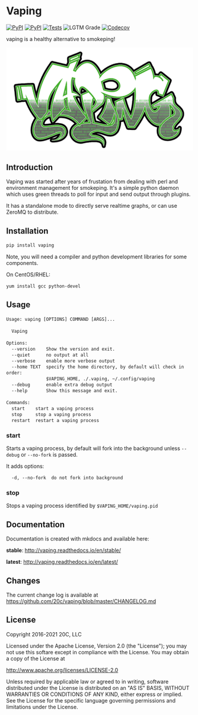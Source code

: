 
# Vaping

[![PyPI](https://img.shields.io/pypi/v/vaping.svg?maxAge=60)](https://pypi.python.org/pypi/vaping)
[![PyPI](https://img.shields.io/pypi/pyversions/vaping.svg?maxAge=600)](https://pypi.python.org/pypi/vaping)
[![Tests](https://github.com/20c/vaping/workflows/tests/badge.svg)](https://github.com/20c/vaping)
![LGTM Grade](https://img.shields.io/lgtm/grade/python/github/20c/vaping)
[![Codecov](https://img.shields.io/codecov/c/github/20c/vaping/master.svg)](https://codecov.io/github/20c/vaping)


vaping is a healthy alternative to smokeping!

![Vaping](https://raw.githubusercontent.com/20c/vaping/master/docs/img/vaping.png)

## Introduction

Vaping was started after years of frustation from dealing with perl and
environment management for smokeping. It's a simple python daemon which uses
green threads to poll for input and send output through plugins.

It has a standalone mode to directly serve realtime graphs, or can use ZeroMQ
to distribute.


## Installation

```sh
pip install vaping
```

Note, you will need a compiler and python development libraries for some components.

On CentOS/RHEL:

```sh
yum install gcc python-devel
```


## Usage

```
Usage: vaping [OPTIONS] COMMAND [ARGS]...

  Vaping

Options:
  --version    Show the version and exit.
  --quiet      no output at all
  --verbose    enable more verbose output
  --home TEXT  specify the home directory, by default will check in order:
               $VAPING_HOME, ./.vaping, ~/.config/vaping
  --debug      enable extra debug output
  --help       Show this message and exit.

Commands:
  start    start a vaping process
  stop     stop a vaping process
  restart  restart a vaping process
```


### start

Starts a vaping process, by default will fork into the background unless
`--debug` or `--no-fork` is passed.

It adds options:

```
  -d, --no-fork  do not fork into background
```


### stop

Stops a vaping process identified by `$VAPING_HOME/vaping.pid`


## Documentation

Documentation is created with mkdocs and available here:

**stable**: <http://vaping.readthedocs.io/en/stable/>

**latest**: <http://vaping.readthedocs.io/en/latest/>


## Changes

The current change log is available at <https://github.com/20c/vaping/blob/master/CHANGELOG.md>


## License

Copyright 2016-2021 20C, LLC

Licensed under the Apache License, Version 2.0 (the "License");
you may not use this softare except in compliance with the License.
You may obtain a copy of the License at

   http://www.apache.org/licenses/LICENSE-2.0

Unless required by applicable law or agreed to in writing, software
distributed under the License is distributed on an "AS IS" BASIS,
WITHOUT WARRANTIES OR CONDITIONS OF ANY KIND, either express or implied.
See the License for the specific language governing permissions and
limitations under the License.

